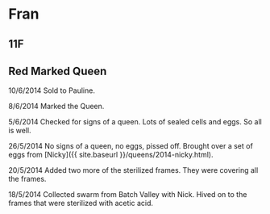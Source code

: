 # Fran

## 11F

## Red Marked Queen 

10/6/2014 Sold to Pauline.

8/6/2014 Marked the Queen.

5/6/2014 Checked for signs of a queen.  Lots of sealed cells and eggs.  So all is well.

26/5/2014 No signs of a queen, no eggs, pissed off.  Brought over a set of eggs from [Nicky]({{ site.baseurl }}/queens/2014-nicky.html).

20/5/2014 Added two more of the sterilized frames.  They were covering all the frames.

18/5/2014 Collected swarm from Batch Valley with Nick.  Hived on to the frames that were sterilized with acetic acid.
